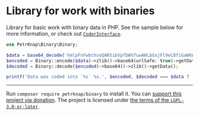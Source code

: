 # Library for work with binaries

Library for basic work with binary data in PHP.
See the sample below for more information, or check out [`CoderInterface`](./src/CoderInterface.php).

```php
use PetrKnap\Binary\Binary;

$data = base64_decode('hmlpFnFwbchsoQARSibVpfbWVfuwAHLbGxjFl9eC8fiGaWkWcXBtyGyhABFKJtWl9tZV+7AActsbGMWX14Lx+A==');
$encoded = Binary::encode($data)->zlib()->base64(urlSafe: true)->getData();
$decoded = Binary::decode($encoded)->base64()->zlib()->getData();

printf('Data was coded into `%s` %s.', $encoded, $decoded === $data ? 'successfully' : 'unsuccessfully');
```

---

Run `composer require petrknap/binary` to install it.
You can [support this project via donation](https://petrknap.github.io/donate.html).
The project is licensed under [the terms of the `LGPL-3.0-or-later`](./COPYING.LESSER).
